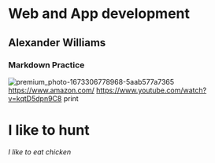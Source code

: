 # Web and App development
## Alexander Williams
### Markdown Practice
![premium_photo-1673306778968-5aab577a7365](https://github.com/user-attachments/assets/8000097a-da2b-481a-b3a7-c16358435c5d)
https://www.amazon.com/
https://www.youtube.com/watch?v=kqtD5dpn9C8
print 
# **I like to hunt**
*I like to eat chicken*
